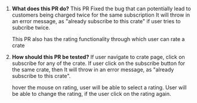 1. **What does this PR do?**
    This PR Fixed the bug that can potentially lead to customers being charged twice for the same subscription
    It will throw in an error message, as "already subscribe to this crate" if user tries to subcribe twice.

    This PR also has the rating functionality through which user can rate a crate

2. **How should this PR be tested?**
    If user navigate to crate page, click on subscribe for any of the crate. If user click on the  subscribe button for the same crate, then It will throw in an error message, as "already subscribe to this crate".

    hover the mouse on rating, user will be able to select a rating. User will be able to change the rating, if the user click on the rating again.
